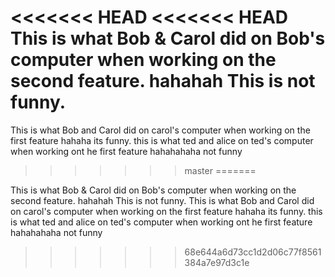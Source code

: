<<<<<<< HEAD
<<<<<<< HEAD
This is what Bob & Carol did on Bob's computer when working on the second feature. hahahah This is not funny.
=======
This is what Bob and Carol did on carol's computer when working on the first feature hahaha its funny.
this is what ted and alice on ted's computer  when working ont he first feature hahahahaha not funny
>>>>>>> master
=======

This is what Bob & Carol did on Bob's computer when working on the second feature. hahahah This is not funny.
This is what Bob and Carol did on carol's computer when working on the first feature hahaha its funny.
this is what ted and alice on ted's computer  when working ont he first feature hahahahaha not funny

>>>>>>> 68e644a6d73cc1d2d06c77f8561384a7e97d3c1e
